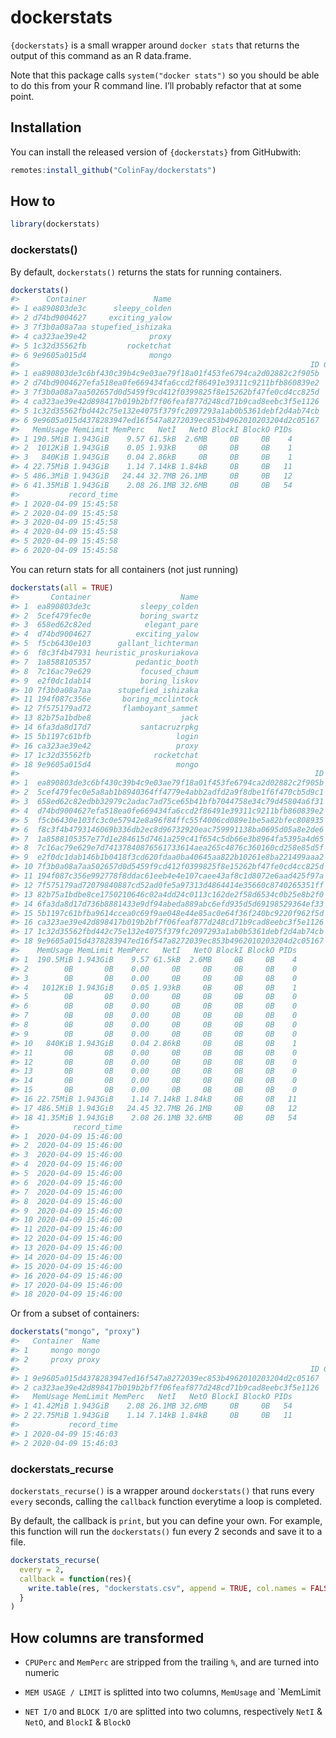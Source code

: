 
<!-- README.md is generated from README.Rmd. Please edit that file -->

# dockerstats

<!-- badges: start -->

<!-- badges: end -->

`{dockerstats}` is a small wrapper around `docker stats` that returns
the output of this command as an R data.frame.

Note that this package calls `system("docker stats")` so you should be
able to do this from your R command line. I’ll probably refactor that at
some point.

## Installation

You can install the released version of `{dockerstats}` from GitHubwith:

``` r
remotes:install_github("ColinFay/dockerstats")
```

## How to

``` r
library(dockerstats)
```

### dockerstats()

By default, `dockerstats()` returns the stats for running containers.

``` r
dockerstats()
#>      Container               Name
#> 1 ea890803de3c      sleepy_colden
#> 2 d74bd9004627     exciting_yalow
#> 3 7f3b0a08a7aa stupefied_ishizaka
#> 4 ca323ae39e42              proxy
#> 5 1c32d35562fb         rocketchat
#> 6 9e9605a015d4              mongo
#>                                                                 ID CPUPerc
#> 1 ea890803de3c6bf430c39b4c9e03ae79f18a01f453fe6794ca2d02882c2f905b    0.07
#> 2 d74bd9004627efa518ea0fe669434fa6ccd2f86491e39311c9211bfb860839e2    0.00
#> 3 7f3b0a08a7aa502657d0d5459f9cd412f0399825f8e15262bf47fe0cd4cc825d    0.00
#> 4 ca323ae39e42d898417b019b2bf7f06feaf877d248cd71b9cad8eebc3f5e1126    0.00
#> 5 1c32d35562fbd442c75e132e4075f379fc2097293a1ab0b5361debf2d4ab74cb    0.50
#> 6 9e9605a015d4378283947ed16f547a8272039ec853b4962010203204d2c05167    1.21
#>   MemUsage MemLimit MemPerc   NetI   NetO BlockI BlockO PIDs
#> 1 190.5MiB 1.943GiB    9.57 61.5kB  2.6MB     0B     0B    4
#> 2  1012KiB 1.943GiB    0.05 1.93kB     0B     0B     0B    1
#> 3   840KiB 1.943GiB    0.04 2.86kB     0B     0B     0B    1
#> 4 22.75MiB 1.943GiB    1.14 7.14kB 1.84kB     0B     0B   11
#> 5 486.3MiB 1.943GiB   24.44 32.7MB 26.1MB     0B     0B   12
#> 6 41.35MiB 1.943GiB    2.08 26.1MB 32.6MB     0B     0B   54
#>           record_time
#> 1 2020-04-09 15:45:58
#> 2 2020-04-09 15:45:58
#> 3 2020-04-09 15:45:58
#> 4 2020-04-09 15:45:58
#> 5 2020-04-09 15:45:58
#> 6 2020-04-09 15:45:58
```

You can return stats for all containers (not just running)

``` r
dockerstats(all = TRUE)
#>       Container                    Name
#> 1  ea890803de3c           sleepy_colden
#> 2  5cef479fec0e           boring_swartz
#> 3  658ed62c82ed            elegant_pare
#> 4  d74bd9004627          exciting_yalow
#> 5  f5cb6430e103      gallant_lichterman
#> 6  f8c3f4b47931 heuristic_proskuriakova
#> 7  1a8588105357          pedantic_booth
#> 8  7c16ac79e629           focused_chaum
#> 9  e2f0dc1dab14           boring_liskov
#> 10 7f3b0a08a7aa      stupefied_ishizaka
#> 11 194f087c356e       boring_mcclintock
#> 12 7f575179ad72       flamboyant_sammet
#> 13 82b75a1bdbe8                    jack
#> 14 6fa3da8d17d7           santacruzrpkg
#> 15 5b1197c61bfb                   login
#> 16 ca323ae39e42                   proxy
#> 17 1c32d35562fb              rocketchat
#> 18 9e9605a015d4                   mongo
#>                                                                  ID CPUPerc
#> 1  ea890803de3c6bf430c39b4c9e03ae79f18a01f453fe6794ca2d02882c2f905b    0.24
#> 2  5cef479fec0e5a8ab1b8940364ff4779e4abb2adfd2a9f8dbe1f6f470cb5d9c1    0.00
#> 3  658ed62c82edbb32979c2adac7ad75ce65b41bfb7044758e34c79d45804a6f31    0.00
#> 4  d74bd9004627efa518ea0fe669434fa6ccd2f86491e39311c9211bfb860839e2    0.00
#> 5  f5cb6430e103fc3c0e57942e8a96f84ffc55f4006cd089e1be5a82bfec808935    0.00
#> 6  f8c3f4b4793146069b336db2ec8d96732920eac759991138ba0695d05a8e2de6    0.00
#> 7  1a8588105357e77d1e284615d7461a259c41f654c5db66e3b8964fa5395a4d65    0.00
#> 8  7c16ac79e629e7d74137840876561733614aea265c4876c360160cd258e85d5f    0.00
#> 9  e2f0dc1dab146b1b0418f3cd620fdaa0ba40645aa822b10261e8ba221499aaa2    0.00
#> 10 7f3b0a08a7aa502657d0d5459f9cd412f0399825f8e15262bf47fe0cd4cc825d    0.00
#> 11 194f087c356e992778f8ddac61eeb4e4e107caee43af8c1d8072e6aad425f97a    0.00
#> 12 7f575179ad72079840887cd52ad0fe5a97313d4864414e35660c8740265351ff    0.00
#> 13 82b75a1bdbe8ce1750210646c02a4dd24c0113c162de2f58d6534c0b25e8b2f0    0.00
#> 14 6fa3da8d17d736b8881433e9df94abeda889abc6efd935d5d69198529364ef33    0.00
#> 15 5b1197c61bfba9614ccea0c69f9ae048e44e85ac0e64f36f240bc9220f962f5d    0.00
#> 16 ca323ae39e42d898417b019b2bf7f06feaf877d248cd71b9cad8eebc3f5e1126    0.00
#> 17 1c32d35562fbd442c75e132e4075f379fc2097293a1ab0b5361debf2d4ab74cb    0.11
#> 18 9e9605a015d4378283947ed16f547a8272039ec853b4962010203204d2c05167    1.50
#>    MemUsage MemLimit MemPerc   NetI   NetO BlockI BlockO PIDs
#> 1  190.5MiB 1.943GiB    9.57 61.5kB  2.6MB     0B     0B    4
#> 2        0B       0B    0.00     0B     0B     0B     0B    0
#> 3        0B       0B    0.00     0B     0B     0B     0B    0
#> 4   1012KiB 1.943GiB    0.05 1.93kB     0B     0B     0B    1
#> 5        0B       0B    0.00     0B     0B     0B     0B    0
#> 6        0B       0B    0.00     0B     0B     0B     0B    0
#> 7        0B       0B    0.00     0B     0B     0B     0B    0
#> 8        0B       0B    0.00     0B     0B     0B     0B    0
#> 9        0B       0B    0.00     0B     0B     0B     0B    0
#> 10   840KiB 1.943GiB    0.04 2.86kB     0B     0B     0B    1
#> 11       0B       0B    0.00     0B     0B     0B     0B    0
#> 12       0B       0B    0.00     0B     0B     0B     0B    0
#> 13       0B       0B    0.00     0B     0B     0B     0B    0
#> 14       0B       0B    0.00     0B     0B     0B     0B    0
#> 15       0B       0B    0.00     0B     0B     0B     0B    0
#> 16 22.75MiB 1.943GiB    1.14 7.14kB 1.84kB     0B     0B   11
#> 17 486.5MiB 1.943GiB   24.45 32.7MB 26.1MB     0B     0B   12
#> 18 41.35MiB 1.943GiB    2.08 26.1MB 32.6MB     0B     0B   54
#>            record_time
#> 1  2020-04-09 15:46:00
#> 2  2020-04-09 15:46:00
#> 3  2020-04-09 15:46:00
#> 4  2020-04-09 15:46:00
#> 5  2020-04-09 15:46:00
#> 6  2020-04-09 15:46:00
#> 7  2020-04-09 15:46:00
#> 8  2020-04-09 15:46:00
#> 9  2020-04-09 15:46:00
#> 10 2020-04-09 15:46:00
#> 11 2020-04-09 15:46:00
#> 12 2020-04-09 15:46:00
#> 13 2020-04-09 15:46:00
#> 14 2020-04-09 15:46:00
#> 15 2020-04-09 15:46:00
#> 16 2020-04-09 15:46:00
#> 17 2020-04-09 15:46:00
#> 18 2020-04-09 15:46:00
```

Or from a subset of containers:

``` r
dockerstats("mongo", "proxy")
#>   Container  Name
#> 1     mongo mongo
#> 2     proxy proxy
#>                                                                 ID CPUPerc
#> 1 9e9605a015d4378283947ed16f547a8272039ec853b4962010203204d2c05167     1.6
#> 2 ca323ae39e42d898417b019b2bf7f06feaf877d248cd71b9cad8eebc3f5e1126     0.0
#>   MemUsage MemLimit MemPerc   NetI   NetO BlockI BlockO PIDs
#> 1 41.42MiB 1.943GiB    2.08 26.1MB 32.6MB     0B     0B   54
#> 2 22.75MiB 1.943GiB    1.14 7.14kB 1.84kB     0B     0B   11
#>           record_time
#> 1 2020-04-09 15:46:03
#> 2 2020-04-09 15:46:03
```

### dockerstats\_recurse

`dockerstats_recurse()` is a wrapper around `dockerstats()` that runs
every `every` seconds, calling the `callback` function everytime a loop
is completed.

By default, the callback is `print`, but you can define your own. For
example, this function will run the `dockerstats()` fun every 2 seconds
and save it to a file.

``` r
dockerstats_recurse(
  every = 2,
  callback = function(res){
    write.table(res, "dockerstats.csv", append = TRUE, col.names = FALSE)
  }
)
```

## How columns are transformed

  - `CPUPerc` and `MemPerc` are stripped from the trailing `%`, and are
    turned into numeric

  - `MEM USAGE / LIMIT` is splitted into two columns, `MemUsage` and
    \`MemLimit

  - `NET I/O` and `BLOCK I/O` are splitted into two columns,
    respectively `NetI` & `NetO`, and `BlockI` & `BlockO`
